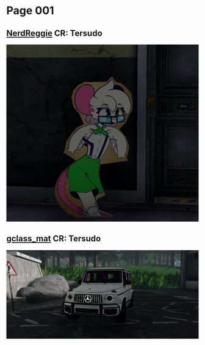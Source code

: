 # Page 001

## [NerdReggie](https://github.com/Tersudo/VOTVPrinterMeshes/raw/main/models/Page001/NerdReggie.zip) CR: Tersudo
![image](https://github.com/Tersudo/VOTVPrinterMeshes/raw/main/models/Page001/NerdReggie_preview.png)

## [gclass_mat](https://github.com/Tersudo/VOTVPrinterMeshes/raw/main/models/Page001/gclass_mat.zip) CR: Tersudo
![image](https://github.com/Tersudo/VOTVPrinterMeshes/raw/main/models/Page001/gclass_mat_preview.png)
